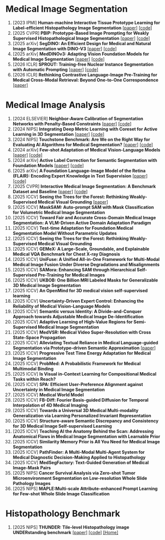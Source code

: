 # Medical Image Segmentation
1. [2023 IPMI] **Human-machine Interactive Tissue Prototype Learning for Label-efficient Histopathology Image Segmentation** [[paper]](https://arxiv.org/pdf/2211.14491) [[code]](https://github.com/WinterPan2017/proto2seg)
2. [2025 CVPR] **PBIP: Prototype-Based Image Prompting for Weakly Supervised Histopathological Image Segmentation** [[paper]](https://openaccess.thecvf.com/content/CVPR2025/papers/Tang_Prototype-Based_Image_Prompting_for_Weakly_Supervised_Histopathological_Image_Segmentation_CVPR_2025_paper.pdf) [[code]](https://github.com/QingchenTang/PBIP/tree/main)
3. [2025 arXiv] **SegDINO: An Efficient Design for Medical and Natural Image Segmentation with DINO-V3** [[paper]](https://arxiv.org/pdf/2509.00833) [[code]](https://github.com/script-Yang/SegDINO)
4. [2025 arXiv] **MedDINOv3: Adapting Vision Foundation Models for Medical Image Segmentation** [[paper]](https://arxiv.org/pdf/2509.02379) [[code]](https://github.com/ricklisz/MedDINOv3)
5. [2026 ICLR] **SPROUT: Training-free Nuclear Instance Segmentation with Automatic Prompting** [[paper]](https://openreview.net/attachment?id=pqLlFR5ken&name=pdf) [[code]](https://github.com/anonymous)
6. [2026 ICLR] **Rethinking Contrastive Language-Image Pre-Training for Medical Cross-Modal Retrieval: Beyond One-to-One Correspondence** [[paper]](https://openreview.net/attachment?id=HPAzsibJFM&name=pdf)

# Medical Image Analysis
1. [2024 ELSEVIER] **Neighbor-Aware Calibration of Segmentation Networks with Penalty-Based Constraints** [[paper]](https://arxiv.org/pdf/2401.14487) [[code]](https://github.com/Bala93/MarginLoss)
2. [2024 NIPS] **Integrating Deep Metric Learning with Coreset for Active Learning in 3D Segmentation** [[paper]](https://arxiv.org/pdf/2411.15763) [[code]](https://github.com/arvindmvepa/al-seg)
3. [2024 NIPS] **Touchstone Benchmark: Are We on the Right Way for Evaluating AI Algorithms for Medical Segmentation?** [[paper]](https://arxiv.org/pdf/2501.11803v2) [[code]](https://github.com/RiqiangGao/GDP-HMM_AAPMChallenge)
4. [2024 arXiv] **Few-shot Adaptation of Medical Vision-Language Models** [[paper]](https://arxiv.org/pdf/2409.03868) [[code]](https://github.com/FereshteShakeri/few-shot-MedVLMs)
5. [2024 arXiv] **Active Label Correction for Semantic Segmentation with Foundation Models** [[paper]](https://arxiv.org/pdf/2403.10820) [[code]](https://github.com/ml-postech/active-label-correction)
6. [2025 arXiv] **A Foundation Language-Image Model of the Retina (FLAIR): Encoding Expert Knowledge in Text Supervision** [[paper]](https://arxiv.org/pdf/2308.07898) [[code]](https://github.com/jusiro/FLAIR)
7. [2025 CVPR] **Interactive Medical Image Segmentation: A Benchmark Dataset and Baseline** [[paper]](https://arxiv.org/pdf/2411.12814) [[code]](https://github.com/uni-medical/IMIS-Bench)
8. [2025 ICCV] **Seeing the Trees for the Forest: Rethinking Weakly-Supervised Medical Visual Grounding** [[paper]](https://arxiv.org/pdf/2505.15123)
9. [2025 ICCV] **MaskSAM: Auto-prompt SAM with Mask Classification for Volumetric Medical Image Segmentation**
10. [2025 ICCV] **Toward Fair and Accurate Cross-Domain Medical Image Segmentation: A VLM-Driven Active Domain Adaptation Paradigm**
11. [2025 ICCV] **Test-time Adaptation for Foundation Medical Segmentation Model Without Parametric Updates**
12. [2025 ICCV] **Seeing the Trees for the Forest: Rethinking Weakly-Supervised Medical Visual Grounding**
13. [2025 ICCV] **GEMeX: A Large-Scale, Groundable, and Explainable Medical VQA Benchmark for Chest X-ray Diagnosis**
14. [2025 ICCV] **UniFuse: A Unified All-in-One Framework for Multi-Modal Medical Image Fusion Under Diverse Degradations and Misalignments**
15. [2025 ICCV] **SAMora: Enhancing SAM through Hierarchical Self-Supervised Pre-Training for Medical Images**
16. [2025 ICCV] **UKBOB: One Billion MRI Labeled Masks for Generalizable 3D Medical Image Segmentation**
17. [2025 ICCV] **An OpenMind for 3D medical vision self-supervised learning**
18. [2025 ICCV] **Uncertainty-Driven Expert Control: Enhancing the Reliability of Medical Vision-Language Models**
19. [2025 ICCV] **Semantic versus Identity: A Divide-and-Conquer Approach towards Adjustable Medical Image De-Identification**
20. [2025 ICCV] **Adaptive Learning of High-Value Regions for Semi-Supervised Medical Image Segmentation**
21. [2025 ICCV] **MedVSR: Medical Video Super-Resolution with Cross State-Space Propagation**
22. [2025 ICCV] **Alleviating Textual Reliance in Medical Language-guided Segmentation via Prototype-driven Semantic Approximation** [[paper]]()
23. [2025 ICCV] **Progressive Test Time Energy Adaptation for Medical Image Segmentation**
24. [2025 ICCV] **ProbMed: A Probabilistic Framework for Medical Multimodal Binding**
25. [2025 ICCV] **Is Visual in-Context Learning for Compositional Medical Tasks within Reach?**
26. [2025 ICCV] **SPA: Efficient User-Preference Alignment against Uncertainty in Medical Image Segmentation**
27. [2025 ICCV] **Medical World Model**
28. [2025 ICCV] **FB-Diff: Fourier Basis-guided Diffusion for Temporal Interpolation of 4D Medical Imaging**
29. [2025 ICCV] **Towards a Universal 3D Medical Multi-modality Generalization via Learning Personalized Invariant Representation**
30. [2025 ICCV] **Structure-aware Semantic Discrepancy and Consistency for 3D Medical Image Self-supervised Learning**
31. [2025 ICCV] **Teaching AI the Anatomy Behind the Scan: Addressing Anatomical Flaws in Medical Image Segmentation with Learnable Prior**
32. [2025 ICCV] **Similarity Memory Prior is All You Need for Medical Image Segmentation**
33. [2025 ICCV] **PathFinder: A Multi-Modal Multi-Agent System for Medical Diagnostic Decision-Making Applied to Histopathology**
34. [2025 ICCV] **MedSegFactory: Text-Guided Generation of Medical Image-Mask Pairs**
35. [2025 NIPS] **Cancer Survival Analysis via Zero-shot Tumor Microenvironment Segmentation on Low-resolution Whole Slide Pathology Images**
36. [2025 NIPS] **MAPLE:Multi-scale Attribute-enhanced Prompt Learning for Few-shot Whole Slide Image Classification**

# Histopathology Benchmark
1. [2025 NIPS] **THUNDER: Tile-level Histopathology image UNDERstanding benchmark** [[paper]](https://arxiv.org/pdf/2507.07860) [[code]](https://github.com/MICS-Lab/thunder) [[Home]](https://mics-lab.github.io/thunder/)
